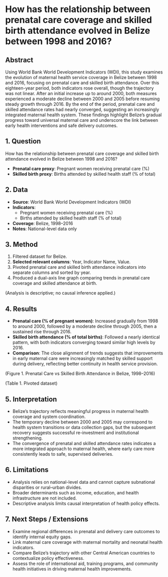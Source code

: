# How has the relationship between prenatal care coverage and skilled birth attendance evolved in Belize between 1998 and 2016?

## Abstract

Using World Bank World Development Indicators (WDI), this study examines the evolution of maternal health service coverage in Belize between 1998 and 2016, focusing on prenatal care and skilled birth attendance. Over this eighteen-year period, both indicators rose overall, though the trajectory was not linear. After an initial increase up to around 2000, both measures experienced a moderate decline between 2000 and 2005 before resuming steady growth through 2016. By the end of the period, prenatal care and skilled attendance rates had nearly converged, suggesting an increasingly integrated maternal health system. These findings highlight Belize’s gradual progress toward universal maternal care and underscore the link between early health interventions and safe delivery outcomes.

## 1. Question

How has the relationship between prenatal care coverage and skilled birth attendance evolved in Belize between 1998 and 2016?

- **Prenatal care proxy**: Pregnant women receiving prenatal care (%)
- **Skilled birth proxy**: Births attended by skilled health staff (% of total)

## 2. Data

- **Source**: World Bank World Development Indicators (WDI)
- **Indicators**:
  - Pregnant women receiving prenatal care (%)
  - Births attended by skilled health staff (% of total)
- **Coverage**: Belize, 1998–2016
- **Notes**: National-level data only

## 3. Method

1. Filtered dataset for Belize.
2. **Selected relevant columns**: Year, Indicator Name, Value.
3. Pivoted prenatal care and skilled birth attendance indicators into separate columns and sorted by year.
4. Produced a dual-axis line graph comparing trends in prenatal care coverage and skilled attendance at birth.

(Analysis is descriptive; no causal inference applied.)

## 4. Results

- **Prenatal care (% of pregnant women)**: Increased gradually from 1998 to around 2000, followed by a moderate decline through 2005, then a sustained rise through 2016.
- **Skilled birth attendance (% of total births)**: Followed a nearly identical pattern, with both indicators converging toward similar high levels by 2016.
- **Comparison**: The close alignment of trends suggests that improvements in early maternal care were increasingly matched by skilled support during delivery, reflecting better continuity in health service provision.

(Figure 1. Prenatal Care vs Skilled Birth Attendance in Belize, 1998–2016)

(Table 1. Pivoted dataset)

## 5. Interpretation

- Belize’s trajectory reflects meaningful progress in maternal health coverage and system coordination.
- The temporary decline between 2000 and 2005 may correspond to health system transitions or data collection gaps, but the subsequent recovery suggests successful re-investment and institutional strengthening.
- The convergence of prenatal and skilled attendance rates indicates a more integrated approach to maternal health, where early care more consistently leads to safe, supervised deliveries.

## 6. Limitations

- Analysis relies on national-level data and cannot capture subnational disparities or rural–urban divides.
- Broader determinants such as income, education, and health infrastructure are not included.
- Descriptive analysis limits causal interpretation of health policy effects.

## 7. Next Steps / Extensions

- Examine regional differences in prenatal and delivery care outcomes to identify internal equity gaps.
- Link maternal care coverage with maternal mortality and neonatal health indicators.
- Compare Belize’s trajectory with other Central American countries to contextualize policy effectiveness.
- Assess the role of international aid, training programs, and community health initiatives in driving maternal health improvements.
